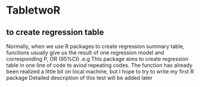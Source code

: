 # TabletwoR
## to create regression table
Normally, when we use R packages to create regression summary table, functions usually give us the result of one regression model and corresponding P, OR (95%CI) .e.g
This package aims to create regression table in one line of code to aviod repeating codes. 
The function has already been realized a little bit on local machine, but I hope to try to write my first R package
Detailed description of this test will be added later
